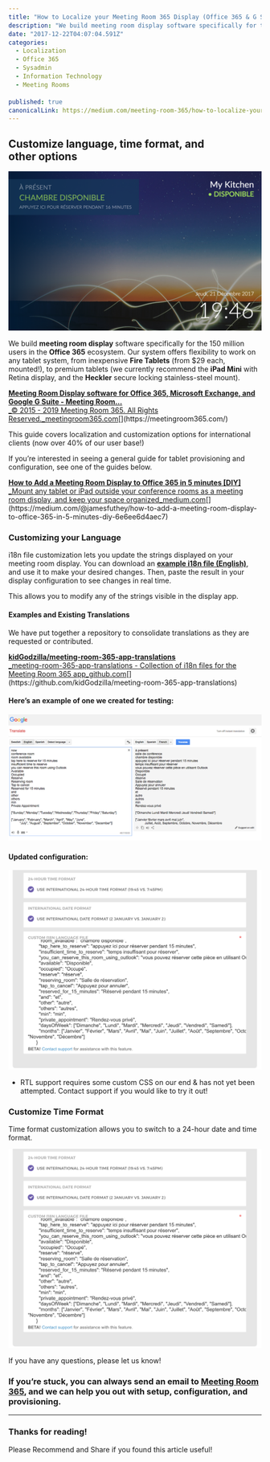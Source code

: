 ```yaml
---
title: "How to Localize your Meeting Room 365 Display (Office 365 & G Suite)"
description: "We build meeting room display software specifically for the 150 million users in the Office 365 ecosystem. Our system offers flexibility to work on any tablet system, from inexpensive Fire Tablets…"
date: "2017-12-22T04:07:04.591Z"
categories: 
  - Localization
  - Office 365
  - Sysadmin
  - Information Technology
  - Meeting Rooms

published: true
canonicalLink: https://medium.com/meeting-room-365/how-to-localize-your-meeting-room-365-display-office-365-2432d8ef48c6
---
```


## Customize language, time format, and other options

![i18n options applied, custom translation file & 24-hour date and time formats. French, sourced from Google Translate, for testing & demonstration purposes only.](./asset-1.png)

We build **meeting room display** software specifically for the 150 million users  in the **Office 365** ecosystem. Our system offers flexibility to work on any tablet system, from inexpensive **Fire Tablets** (from $29 each, mounted!), to premium tablets (we currently recommend the **iPad Mini** with Retina display, and the **Heckler** secure locking stainless-steel mount).

[**Meeting Room Display software for Office 365, Microsoft Exchange, and Google G Suite - Meeting Room…**  
_© 2015 - 2019 Meeting Room 365. All Rights Reserved._meetingroom365.com](https://meetingroom365.com/ "https://meetingroom365.com/")[](https://meetingroom365.com/)

This guide covers localization and customization options for international clients (now over 40% of our user base!)

If you’re interested in seeing a general guide for tablet provisioning and configuration, see one of the guides below.

[**How to Add a Meeting Room Display to Office 365 in 5 minutes \[DIY\]**  
_Mount any tablet or iPad outside your conference rooms as a meeting room display, and keep your space organized_medium.com](https://medium.com/@jamesfuthey/how-to-add-a-meeting-room-display-to-office-365-in-5-minutes-diy-6e6ee6d4aec7 "https://medium.com/@jamesfuthey/how-to-add-a-meeting-room-display-to-office-365-in-5-minutes-diy-6e6ee6d4aec7")[](https://medium.com/@jamesfuthey/how-to-add-a-meeting-room-display-to-office-365-in-5-minutes-diy-6e6ee6d4aec7)

### Customizing your Language

i18n file customization lets you update the strings displayed on your meeting room display. You can download an [**example i18n file (English)**](https://meetingroom365.com/app/en.i18n.json), and use it to make your desired changes. Then, paste the result in your display configuration to see changes in real time.

This allows you to modify any of the strings visible in the display app.

#### Examples and Existing Translations

We have put together a repository to consolidate translations as they are requested or contributed.

[**kidGodzilla/meeting-room-365-app-translations**  
_meeting-room-365-app-translations - Collection of i18n files for the Meeting Room 365 app_github.com](https://github.com/kidGodzilla/meeting-room-365-app-translations "https://github.com/kidGodzilla/meeting-room-365-app-translations")[](https://github.com/kidGodzilla/meeting-room-365-app-translations)

#### Here’s an example of one we created for testing:

![We translated our strings into French using Google Translate, for testing.](./asset-2.png)

#### Updated configuration:

![You can [download an example i18n file](https://meetingroom365.com/app/en.i18n.json), and paste your translation into the web app.](./asset-3.png)

-   RTL support requires some custom CSS on our end & has not yet been attempted. Contact support if you would like to try it out!

### Customize Time Format

Time format customization allows you to switch to a 24-hour date and time format.

![](./asset-4.png)

If you have any questions, please let us know!

### If you’re stuck, you can always send an email to [Meeting Room 365](https://meetingroom365.com/), and we can help you out with setup, configuration, and provisioning.

---

### Thanks for reading!

Please Recommend and Share if you found this article useful!